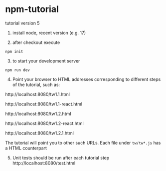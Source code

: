 # npm-tutorial
tutorial version 5

1. install node, recent version (e.g. 17)

2. after checkout execute
```
npm init
```
3. to start your development server
```
npm run dev
```
4. Point your browser to HTML addresses corresponding to different steps of the tutorial, such as:

http://localhost:8080/tw1.1.html

http://localhost:8080/tw1.1-react.html

http://localhost:8080/tw1.2.html

http://localhost:8080/tw1.2-react.html

http://localhost:8080/tw1.2.1.html

The tutorial will point you to other such URLs. Each file under `tw/tw*.js` has a HTML counterpart

5. Unit tests should be run after each tutorial step
http://localhost:8080/test.html

